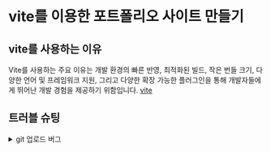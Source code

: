 # vite를 이용한 포트폴리오 사이트 만들기

## vite를 사용하는 이유
Vite를 사용하는 주요 이유는 개발 환경의 빠른 반영, 최적화된 빌드, 작은 번들 크기, 다양한 언어 및 프레임워크 지원, 그리고 다양한 확장 가능한 플러그인을 통해 개발자들에게 뛰어난 개발 경험을 제공하기 위함입니다.
[vite](https://ko.vitejs.dev/guide)



## 트러블 슈팅
<details>
<summary>git 업로드 버그</summary>
권한으로 인한 업로드 버그 현상이 생김 >
해결방법 : git remote set-url origin https://github-username@github.com/github-username/github-repository-name.git
</details>